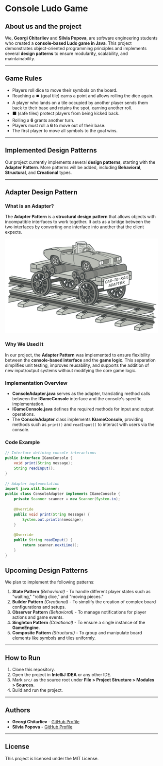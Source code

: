 # Console Ludo Game

## About us and the project
We, **Georgi Chitarliev** and **Silvia Popova**, are software engineering students who created a **console-based Ludo game in Java**. This project demonstrates object-oriented programming principles and implements several **design patterns** to ensure modularity, scalability, and maintainability.

---

## Game Rules
- Players roll dice to move their symbols on the board.
- Reaching a ⏹️ (goal tile) earns a point and allows rolling the dice again.
- A player who lands on a tile occupied by another player sends them back to their base and retains the spot, earning another roll.
- ⬛ (safe tiles) protect players from being kicked back.
- Rolling a **6** grants another turn.
- Players must roll a **6** to move out of their base.
- The first player to move all symbols to the goal wins.

---

## Implemented Design Patterns
Our project currently implements several **design patterns**, starting with the **Adapter Pattern**. More patterns will be added, including **Behavioral**, **Structural**, and **Creational** types.

---

## Adapter Design Pattern

### What is an Adapter?
The **Adapter Pattern** is a **structural design pattern** that allows objects with incompatible interfaces to work together. It acts as a bridge between the two interfaces by converting one interface into another that the client expects.

![images/adapter.png](images/adapter.png)

### Why We Used It
In our project, the **Adapter Pattern** was implemented to ensure flexibility between the **console-based interface** and the **game logic**. This separation simplifies unit testing, improves reusability, and supports the addition of new input/output systems without modifying the core game logic.

### Implementation Overview
- **ConsoleAdapter.java** serves as the adapter, translating method calls between the **IGameConsole** interface and the console's specific implementation.
- **IGameConsole.java** defines the required methods for input and output operations.
- The **ConsoleAdapter** class implements **IGameConsole**, providing methods such as `print()` and `readInput()` to interact with users via the console.

### Code Example
```java
// Interface defining console interactions
public interface IGameConsole {
    void print(String message);
    String readInput();
}

// Adapter implementation
import java.util.Scanner;
public class ConsoleAdapter implements IGameConsole {
    private Scanner scanner = new Scanner(System.in);

    @Override
    public void print(String message) {
        System.out.println(message);
    }

    @Override
    public String readInput() {
        return scanner.nextLine();
    }
}
```

## Upcoming Design Patterns
We plan to implement the following patterns:
1. **State Pattern** *(Behavioral)* - To handle different player states such as "waiting," "rolling dice," and "moving pieces."  
2. **Builder Pattern** *(Creational)* - To simplify the creation of complex board configurations and setups.  
3. **Observer Pattern** *(Behavioral)* - To manage notifications for player actions and game events.  
4. **Singleton Pattern** *(Creational)* - To ensure a single instance of the **GameEngine**.  
5. **Composite Pattern** *(Structural)* - To group and manipulate board elements like symbols and tiles uniformly.  

---

## How to Run
1. Clone this repository.  
2. Open the project in **IntelliJ IDEA** or any other IDE.  
3. Mark `src/` as the source root under **File > Project Structure > Modules > Sources**.  
4. Build and run the project.  

---

## Authors
- **Georgi Chitarliev** - [GitHub Profile](https://github.com/4ushkopeka)  
- **Silvia Popova** - [GitHub Profile](https://github.com/popo0015)  

---

## License
This project is licensed under the MIT License.